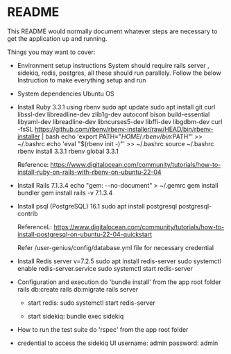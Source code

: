 # README

This README would normally document whatever steps are necessary to get the
application up and running.

Things you may want to cover:

* Environment setup instructions
    System should require rails server , sidekiq, redis, postgres, all these should run parallely. Follow the below Instruction to make everything setup and run 

* System dependencies
    Ubuntu OS

* Install Ruby 3.3.1 using rbenv
    sudo apt update
    sudo apt install git curl libssl-dev libreadline-dev zlib1g-dev autoconf bison build-essential libyaml-dev libreadline-dev libncurses5-dev libffi-dev libgdbm-dev
    curl -fsSL https://github.com/rbenv/rbenv-installer/raw/HEAD/bin/rbenv-installer | bash
    echo 'export PATH="$HOME/.rbenv/bin:$PATH"' >> ~/.bashrc
    echo 'eval "$(rbenv init -)"' >> ~/.bashrc
    source ~/.bashrc
    rbenv install 3.3.1
    rbenv global 3.3.1

    Reference: https://www.digitalocean.com/community/tutorials/how-to-install-ruby-on-rails-with-rbenv-on-ubuntu-22-04

* Install Rails 7.1.3.4
    echo "gem: --no-document" > ~/.gemrc
    gem install bundler
    gem install rails -v 7.1.3.4

* Install psql (PostgreSQL) 16.1
    sudo apt install postgresql postgresql-contrib

    ReferenceL: https://www.digitalocean.com/community/tutorials/how-to-install-postgresql-on-ubuntu-22-04-quickstart

    Refer /user-genius/config/database.yml file for necessary credential

* Install Redis server v=7.2.5
    sudo apt install redis-server
    sudo systemctl enable redis-server.service
    sudo systemctl start redis-server

* Configuration and execution
    do 'bundle install' from the app root folder
    rails db:create
    rails db:migrate
    rails server

    * start redis:
    sudo systemctl start redis-server

    * start sidekiq:
    bundle exec sidekiq

* How to run the test suite
    do 'rspec' from the app root folder

* credential to access the sidekiq UI
    username: admin
    password: admin